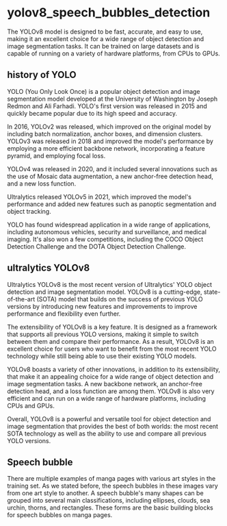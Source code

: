 # yolov8_speech_bubbles_detection

The YOLOv8 model is designed to be fast, accurate, and easy to use, making it an excellent choice for a wide range of object detection and image segmentation tasks. It can be trained on large datasets and is capable of running on a variety of hardware platforms, from CPUs to GPUs.

## history of YOLO

YOLO (You Only Look Once) is a popular object detection and image segmentation model developed at the University of Washington by Joseph Redmon and Ali Farhadi. YOLO's first version was released in 2015 and quickly became popular due to its high speed and accuracy.

In 2016, YOLOv2 was released, which improved on the original model by including batch normalization, anchor boxes, and dimension clusters. YOLOv3 was released in 2018 and improved the model's performance by employing a more efficient backbone network, incorporating a feature pyramid, and employing focal loss.

YOLOv4 was released in 2020, and it included several innovations such as the use of Mosaic data augmentation, a new anchor-free detection head, and a new loss function.

Ultralytics released YOLOv5 in 2021, which improved the model's performance and added new features such as panoptic segmentation and object tracking.

YOLO has found widespread application in a wide range of applications, including autonomous vehicles, security and surveillance, and medical imaging. It's also won a few competitions, including the COCO Object Detection Challenge and the DOTA Object Detection Challenge.

## ultralytics YOLOv8

Ultralytics YOLOv8 is the most recent version of Ultralytics' YOLO object detection and image segmentation model. YOLOv8 is a cutting-edge, state-of-the-art (SOTA) model that builds on the success of previous YOLO versions by introducing new features and improvements to improve performance and flexibility even further.

The extensibility of YOLOv8 is a key feature. It is designed as a framework that supports all previous YOLO versions, making it simple to switch between them and compare their performance. As a result, YOLOv8 is an excellent choice for users who want to benefit from the most recent YOLO technology while still being able to use their existing YOLO models.

YOLOv8 boasts a variety of other innovations, in addition to its extensibility, that make it an appealing choice for a wide range of object detection and image segmentation tasks. A new backbone network, an anchor-free detection head, and a loss function are among them. YOLOv8 is also very efficient and can run on a wide range of hardware platforms, including CPUs and GPUs.

Overall, YOLOv8 is a powerful and versatile tool for object detection and image segmentation that provides the best of both worlds: the most recent SOTA technology as well as the ability to use and compare all previous YOLO versions.

## Speech bubble 

There are multiple examples of manga pages with various art styles in the training set. As we stated before, the speech bubbles in these images vary from one art style to another. A speech bubble's many shapes can be grouped into several main classifications, including ellipses, clouds, sea urchin, thorns, and rectangles. These forms are the basic building blocks for speech bubbles on manga pages.
